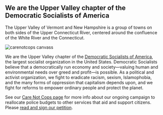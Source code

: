 ## We are the Upper Valley chapter of the Democratic Socialists of America

The Upper Valley of Vermont and New Hampshire is a group of towns on both sides of the Upper Connecticut River, centered around the confluence of the White River and the Connecticut.

![carenotcops canvass](/uploads/screen-shot-2020-10-20-at-9.58.39-pm.png)

We are the Upper Valley chapter of the [Democratic Socialists of America](http://dsausa.org/), the largest socialist organization in the United States. Democratic Socialists believe that a democratically run economy and society—valuing human and environmental needs over greed and profit—is possible. As a political and activist organization, we fight to eradicate racism, sexism, Islamophobia, and the many forms of oppression that capitalism depends upon, and we fight for reforms to empower ordinary people and protect the planet.

See our [Care Not Cops page](https://uppervalleydsa.org/care-not-cops) for more info about our ongoing campaign to reallocate police budgets to other services that aid and support citizens. Please [read and sign our petition](https://docs.google.com/forms/d/e/1FAIpQLSe-CIQ2TXU22NvmwqyUqVhepf-br9Y1l7B5ud1AG9ds9pWPVA/viewform?usp=sf_link).
